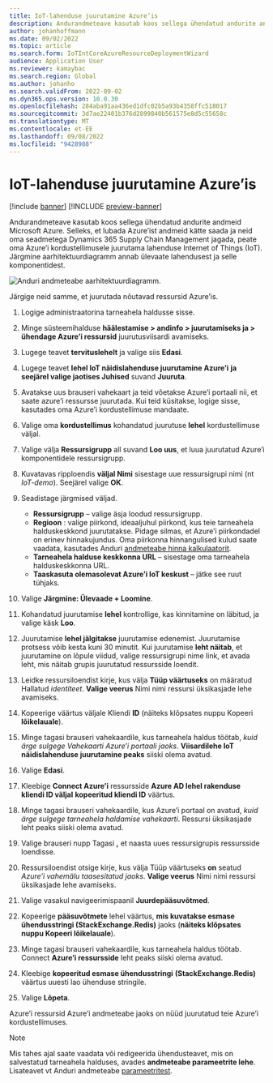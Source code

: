 ```yaml
---
title: IoT-lahenduse juurutamine Azure’is
description: Andurandmeteave kasutab koos sellega ühendatud andurite andmeid Microsoft Azure. See artikkel selgitab, kuidas juurutada asju internetti (IoT) lahendust oma Azure’i kordustellimuses.
author: johanhoffmann
ms.date: 09/02/2022
ms.topic: article
ms.search.form: IoTIntCoreAzureResourceDeploymentWizard
audience: Application User
ms.reviewer: kamaybac
ms.search.region: Global
ms.author: johanho
ms.search.validFrom: 2022-09-02
ms.dyn365.ops.version: 10.0.30
ms.openlocfilehash: 284aba91aa436ed1dfc02b5a93b4358ffc518017
ms.sourcegitcommit: 3d7ae22401b376d2899840b561575e8d5c55658c
ms.translationtype: MT
ms.contentlocale: et-EE
ms.lasthandoff: 09/08/2022
ms.locfileid: "9428988"
---
```

# <a name="deploy-an-iot-solution-on-azure"></a>IoT-lahenduse juurutamine Azure’is

[!include [banner](../includes/banner.md)]
[!INCLUDE [preview-banner](../includes/preview-banner.md)]

Andurandmeteave kasutab koos sellega ühendatud andurite andmeid Microsoft Azure. Selleks, et lubada Azure’ist andmeid kätte saada ja neid oma seadmetega Dynamics 365 Supply Chain Management jagada, peate oma Azure’i kordustellimusele juurutama lahenduse Internet of Things (IoT). Järgmine aarhitektuurdiagramm annab ülevaate lahendusest ja selle komponentidest.

![Anduri andmeteabe aarhitektuurdiagramm.](media/sdi-architecture.png "Koosteandmete teabe aarhitektuurdiagramm")

Järgige neid samme, et juurutada nõutavad ressursid Azure’is.

1. Logige administraatorina tarneahela haldusse sisse.
1. Minge süsteemihalduse **häälestamise \> andinfo \> juurutamiseks ja \> ühendage Azure’i ressursid** juurutusviisardi avamiseks.
1. Lugege teavet **tervituslehelt** ja valige siis **Edasi**.
1. Lugege teavet **lehel IoT näidislahenduse juurutamine Azure’i** **ja seejärel valige jaotises Juhised** suvand **Juuruta**.
1. Avatakse uus brauseri vahekaart ja teid võetakse Azure’i portaali nii, et saate azure’i ressursse juurutada. Kui teid küsitakse, logige sisse, kasutades oma Azure’i kordustellimuse mandaate.
1. Valige oma **kordustellimus** kohandatud juurutuse **lehel** kordustellimuse väljal.
1. Valige välja **Ressursigrupp** all suvand **Loo uus**, et luua juurutatud Azure’i komponentidele ressursigrupp.
1. Kuvatavas ripploendis **väljal Nimi** sisestage uue ressursigrupi nimi (nt *IoT-demo*). Seejärel valige **OK**.
1. Seadistage järgmised väljad.

    - **Ressursigrupp** – valige äsja loodud ressursigrupp.
    - **Regioon** : valige piirkond, ideaaljuhul piirkond, kus teie tarneahela halduskeskkond juurutatakse. Pidage silmas, et Azure’i piirkondadel on erinev hinnakujundus. Oma piirkonna hinnangulised kulud saate vaadata, kasutades Anduri [andmeteabe hinna kalkulaatorit](https://azure.com/e/c36c4947ebff4215b2e62590c2a24c68).
    - **Tarneahela halduse keskkonna URL** – sisestage oma tarneahela halduskeskkonna URL.
    - **Taaskasuta olemasolevat Azure’i IoT keskust** – jätke see ruut tühjaks.

1. Valige **Järgmine: Ülevaade + Loomine**.
1. Kohandatud juurutamise **lehel** kontrollige, kas kinnitamine on läbitud, ja valige käsk **Loo**.
1. Juurutamise **lehel jälgitakse** juurutamise edenemist. Juurutamise protsess võib kesta kuni 30 minutit. Kui juurutamise **leht näitab**, et juurutamine on lõpule viidud, valige ressursigrupi nime link, et avada leht, mis näitab grupis juurutatud ressursside loendit.
1. Leidke ressursiloendist kirje, kus välja **Tüüp väärtuseks** on määratud Hallatud *identiteet*. **Valige veerus** Nimi nimi ressursi üksikasjade lehe avamiseks.
1. Kopeerige väärtus väljale Kliendi **ID** (näiteks klõpsates nuppu Kopeeri **lõikelauale**).
1. Minge tagasi brauseri vahekaardile, kus tarneahela haldus töötab, *kuid ärge sulgege Vahekaarti Azure’i portaali jaoks*. **Viisardilehe IoT näidislahenduse juurutamine peaks** siiski olema avatud. 
1. Valige **Edasi**.
1. Kleebige **Connect Azure’i** ressursside **Azure AD lehel rakenduse kliendi ID väljal** **kopeeritud kliendi ID** väärtus.
1. Minge tagasi brauseri vahekaardile, kus Azure’i portaal on avatud, *kuid ärge sulgege tarneahela haldamise vahekaarti*. Ressursi üksikasjade leht peaks siiski olema avatud.
1. Valige brauseri nupp Tagasi **,** et naasta uues ressursigrupis ressursside loendisse.
1. Ressursiloendist otsige kirje, kus välja Tüüp väärtuseks **on** seatud *Azure’i vahemälu taasesitatud jaoks*. **Valige veerus** Nimi nimi ressursi üksikasjade lehe avamiseks.
1. Valige vasakul navigeerimispaanil **Juurdepääsuvõtmed**.
1. Kopeerige **pääsuvõtmete** lehel väärtus, **mis kuvatakse esmase ühendusstringi (StackExchange.Redis)** jaoks (**näiteks klõpsates nuppu Kopeeri lõikelauale**).
1. Minge tagasi brauseri vahekaardile, kus tarneahela haldus töötab. Connect **Azure’i ressursside** leht peaks siiski olema avatud.
1. Kleebige **kopeeritud esmase ühendusstringi** **(StackExchange.Redis)** väärtus uuesti lao ühenduse stringile.
1. Valige **Lõpeta**.

Azure’i ressursid Azure’i andmeteabe jaoks on nüüd juurutatud teie Azure’i kordustellimuses.

> [!NOTE]
> Mis tahes ajal saate vaadata või redigeerida ühendusteavet, mis on salvestatud tarneahela halduses, avades **andmeteabe parameetrite lehe**. Lisateavet vt Anduri andmeteabe [parameetritest](sdi-parameters.md).
